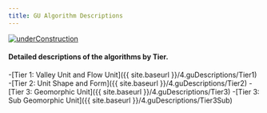 ```yaml
---
title: GU Algorithm Descriptions
--- 
```


[![underConstruction]({{site.baseurl}}/assets/images/underConstruction.png)]({{site.baseurl}}/assets/images/hr/underConstruction.png)

#### Detailed descriptions of the algorithms by  Tier.  

-[Tier 1: Valley Unit and Flow Unit]({{ site.baseurl }}/4.guDescriptions/Tier1)
-[Tier 2: Unit Shape and Form]({{ site.baseurl }}/4.guDescriptions/Tier2)
-[Tier 3: Geomorphic Unit]({{ site.baseurl }}/4.guDescriptions/Tier3)
-[Tier 3: Sub Geomorphic Unit]({{ site.baseurl }}/4.guDescriptions/Tier3Sub)



